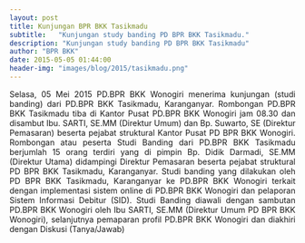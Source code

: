 ```yaml
---
layout: post
title: Kunjungan BPR BKK Tasikmadu
subtitle:   "Kunjungan study banding PD BPR BKK Tasikmadu."
description: "Kunjungan study banding PD BPR BKK Tasikmadu"
author: "BPR BKK"
date: 2015-05-05 01:44:00
header-img: "images/blog/2015/tasikmadu.png"
---
```


<div style="text-align: justify;">Selasa, 05 Mei 2015 PD.BPR BKK Wonogiri menerima kunjungan (studi banding) dari PD.BPR BKK Tasikmadu, Karanganyar. Rombongan PD.BPR BKK Tasikmadu tiba di Kantor Pusat PD.BPR BKK Wonogiri jam 08.30 dan disambut Ibu. SARTI, SE.MM (Direktur Umum) dan Bp. Suwarto, SE (Direktur Pemasaran) beserta pejabat struktural Kantor Pusat PD BPR BKK Wonogiri. Rombongan atau peserta Studi Banding dari PD.BPR BKK Tasikmadu berjumlah 15 orang terdiri yang di pimpin  Bp. Didik Darmadi, SE.MM  (Direktur Utama) didampingi Direktur Pemasaran beserta pejabat struktural PD BPR BKK Tasikmadu, Karanganyar. Studi banding yang dilakukan oleh PD BPR BKK Tasikmadu, Karanganyar ke PD.BPR BKK Wonogiri terkait dengan implementasi sistem online di PD.BPR BKK Wonogiri dan pelaporan Sistem Informasi Debitur (SID). Studi Banding diawali dengan sambutan PD.BPR BKK Wonogiri oleh Ibu SARTI, SE.MM (Direktur Umum PD BPR BKK Wonogiri), selanjutnya pemaparan profil PD.BPR BKK Wonogiri dan diakhiri dengan Diskusi (Tanya/Jawab)</div>
